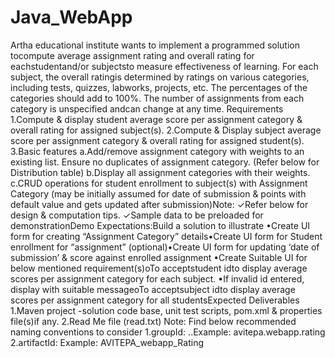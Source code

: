 # Java_WebApp

Artha educational institute wants to implement a programmed solution tocompute average assignment rating and overall  rating for eachstudentand/or subjectsto measure  effectiveness of learning. For each subject, the overall ratingis determined by ratings on various categories, including tests, quizzes, labworks, projects, etc.  The percentages of the categories should add to 100%. The number of assignments from each category is unspecified andcan change at any time.  Requirements
1.Compute & display student average score per assignment category & overall  rating for assigned subject(s).
2.Compute & Display subject average score per assignment category & overall rating for assigned student(s).
3.Basic features
a.Add/remove assignment category with weights to an existing list. Ensure no duplicates of assignment category. (Refer below for Distribution table)
b.Display all assignment categories with their weights.
c.CRUD operations for student enrollment to subject(s) with Assignment Category (may be initially  assumed for date of submission  & points with default value and gets updated after submission)Note: 
✓Refer below for design & computation tips.
✓Sample data to be preloaded for demonstrationDemo Expectations:Build a solution to illustrate
•Create UI form for creating “Assignment Category” details•Create UI form for Student enrollment for “assignment” (optional)•Create UI form for updating ‘date of submission’ & score against enrolled assignment
•Create Suitable UI for below mentioned requirement(s)oTo acceptstudent idto display average scores per assignment category for each subject.
▪If invalid id entered, display with suitable messageoTo acceptsubject idto display average scores per assignment category for all studentsExpected Deliverables 1.Maven project -solution  code  base, unit  test  scripts, pom.xml & properties file(s)if any.
2.Read Me file (read.txt) Note: Find below recommended naming conventions to consider
1.groupId: <ADID>.<phase>.<project>Example: avitepa.webapp.rating
2.artifactId: <ADID>_<phase>_<Project>Example: AVITEPA_webapp_Rating
